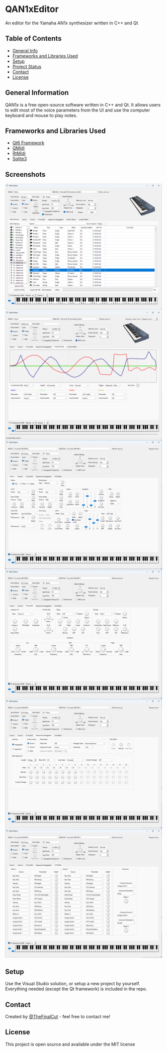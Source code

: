 # QAN1xEditor
An editor for the Yamaha AN1x synthesizer written in C++ and Qt

## Table of Contents
* [General Info](#general-information)
* [Frameworks and Libraries Used](#frameworks-and-libraries-used)
* [Setup](#setup)
* [Project Status](#project-status)
* [Contact](#contact)
* [License](#license)

## General Information

QAN1x is a free open-source software written in C++ and Qt. It allows users to edit most of the voice parameters from the UI and use the computer keyboard and mouse to play notes.

## Frameworks and Libraries Used
- [Qt6 Framework](https://www.qt.io/)
- [QMidi](https://github.com/thomasgeissl/QMidi)
- [RtMidi](https://github.com/thestk/rtmidi)
- [Sqlite3](https://www.sqlite.org/index.html)

## Screenshots
![Alt text](/screenshots/scr0.png?raw=true "Patch Browser")
![Alt text](/screenshots/scr5.png?raw=true "Free EG")
![Alt text](/screenshots/scr1.png?raw=true "Scene Controls")
![Alt text](/screenshots/scr2.png?raw=true "Effects section")
![Alt text](/screenshots/scr3.png?raw=true "Arpeggiator and Sequencer")
![Alt text](/screenshots/scr4.png?raw=true "Control Matrix")

## Setup
Use the Visual Studio solution, or setup a new project by yourself. Everything needed (except the Qt framework) is included in the repo.

## Contact
Created by [@TheFinalCut](https://github.com/thefinalcutbg) - feel free to contact me!

## License
This project is open source and available under the MIT license


